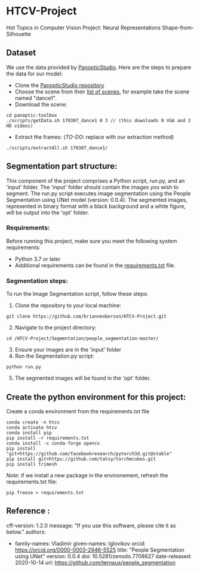 # HTCV-Project
Hot Topics in Computer Vision Project: Neural Representations Shape-from-Silhouette

## Dataset
We use the data provided by [PanopticStudio](http://domedb.perception.cs.cmu.edu/). Here are the steps to prepare the data for our model:

- Clone the [PanopticStudio repository]( https://github.com/CMU-Perceptual-Computing-Lab/panoptic-toolbox)
- Choose the scene from their [list of scenes](https://docs.google.com/spreadsheets/d/1eoe74dHRtoMVVFLKCTJkAtF8zqxAnoo2Nt15CYYvHEE/edit#gid=1333444170), for example take the scene named "dance1".
- Download the scene:
```
cd panoptic-toolbox
./scripts/getData.sh 170307_dance1 0 3 // (this downloads 0 VGA and 3 HD videos)
```
- Extract the frames: (*TO-DO*: replace with our extraction method)
```
./scripts/extractAll.sh 170307_dance1/
```
## Segmentation part structure:
This component of the project comprises a Python script, run.py, and an 'input' folder. The 'input' folder should contain the images you wish to segment.
The run.py script executes image segmentation using the People Segmentation using UNet model (version: 0.0.4).
The segmented images, represented in binary format with a black background and a white figure, will be output into the 'opt' folder.
### Requirements:
Before running this project, make sure you meet the following system requirements:

- Python 3.7 or later
- Additional requirements can be found in the [requirements.txt](/HTCV-Project/Segmentation/people_segmentation-master/requirements.txt) file.

### Segmentation steps:
To run the Image Segmentation script, follow these steps:

1. Clone the repository to your local machine:

```
git clone https://github.com/brianneoberson/HTCV-Project.git
```
2. Navigate to the project directory:
```
cd /HTCV-Project/Segmentation/people_segmentation-master/
```
3. Ensure your images are in the 'input' folder
4. Run the Segmentation.py script:
```
python run.py
```
5. The segmented images will be found in the 'opt' folder.

## Create the python environment for this project:
Create a conda environment from the requirements.txt file
```
conda create -n htcv
conda activate htcv
conda install pip
pip install -r requirements.txt
conda install -c conda-forge opencv
pip install "git+https://github.com/facebookresearch/pytorch3d.git@stable"
pip install git+https://github.com/tatsy/torchmcubes.git
pip install trimesh
```

*Note*: if we install a new package in the environement, refresh the requirements.txt file:
```
pip freeze > requirements.txt
```
## Reference :
cff-version: 1.2.0
message: "If you use this software, please cite it as below."
authors:
  - family-names: Vladimir
    given-names: Iglovikov
    orcid: https://orcid.org/0000-0003-2946-5525
title: "People Segmentation using UNet"
version: 0.0.4
doi: 10.5281/zenodo.7708627
date-released: 2020-10-14
url: https://github.com/ternaus/people_segmentation

